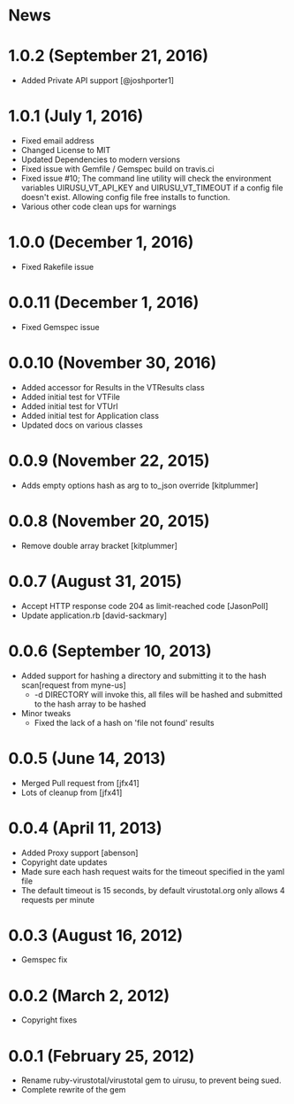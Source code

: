 # News

# 1.0.2 (September 21, 2016)
- Added Private API support [@joshporter1]

# 1.0.1 (July 1, 2016)
- Fixed email address
- Changed License to MIT
- Updated Dependencies to modern versions
- Fixed issue with Gemfile / Gemspec build on travis.ci
- Fixed issue #10; The command line utility will check the environment variables UIRUSU_VT_API_KEY and UIRUSU_VT_TIMEOUT if a config file doesn't exist. Allowing config file free installs to function.
- Various other code clean ups for warnings

# 1.0.0 (December 1, 2016)
- Fixed Rakefile issue

# 0.0.11 (December 1, 2016)
- Fixed Gemspec issue

# 0.0.10 (November 30, 2016)
- Added accessor for Results in the VTResults class
- Added initial test for VTFile
- Added initial test for VTUrl
- Added initial test for Application class
- Updated docs on various classes

# 0.0.9 (November 22, 2015)
- Adds empty options hash as arg to to_json override [kitplummer]

# 0.0.8 (November 20, 2015)
- Remove double array bracket [kitplummer]

# 0.0.7 (August 31, 2015)
- Accept HTTP response code 204 as limit-reached code [JasonPoll]
- Update application.rb [david-sackmary]

# 0.0.6 (September 10, 2013)
- Added support for hashing a directory and submitting it to the hash scan[request from myne-us]
	- -d DIRECTORY will invoke this, all files will be hashed and submitted to the hash array to be hashed
- Minor tweaks
	- Fixed the lack of a hash on 'file not found' results

# 0.0.5 (June 14, 2013)
- Merged Pull request from [jfx41]
- Lots of cleanup from [jfx41]

# 0.0.4 (April 11, 2013)
- Added Proxy support [abenson]
- Copyright date updates
- Made sure each hash request waits for the timeout specified in the yaml file
- The default timeout is 15 seconds, by default virustotal.org only allows 4 requests per minute

# 0.0.3 (August 16, 2012)
- Gemspec fix

# 0.0.2 (March 2, 2012)
- Copyright fixes

# 0.0.1 (February 25, 2012)
- Rename ruby-virustotal/virustotal gem to uirusu, to prevent being sued.
- Complete rewrite of the gem

